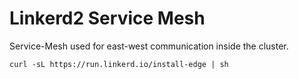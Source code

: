 # Linkerd2 Service Mesh

Service-Mesh used for east-west communication inside the cluster.

```
curl -sL https://run.linkerd.io/install-edge | sh
```